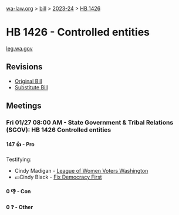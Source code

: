 [wa-law.org](/) > [bill](/bill/) > [2023-24](/bill/2023-24/) > [HB 1426](/bill/2023-24/hb/1426/)

# HB 1426 - Controlled entities
[leg.wa.gov](https://app.leg.wa.gov/billsummary?BillNumber=1426&Year=2023&Initiative=false)

## Revisions
* [Original Bill](1/)
* [Substitute Bill](S/)

## Meetings
### Fri 01/27 08:00 AM - State Government & Tribal Relations (SGOV): HB 1426 Controlled entities
#### 147 👍 - Pro
Testifying:
* Cindy Madigan - [League of Women Voters Washington](/org/league_of_women_voters_washington/)
* 💵Cindy Black - [Fix Democracy First](/org/fix_democracy_first/)

#### 0 👎 - Con

#### 0 ❓ - Other

